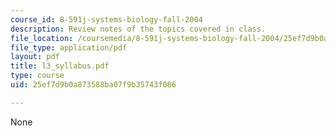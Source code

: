 ```yaml
---
course_id: 8-591j-systems-biology-fall-2004
description: Review notes of the topics covered in class.
file_location: /coursemedia/8-591j-systems-biology-fall-2004/25ef7d9b0a873588ba07f9b35743f086_l3_syllabus.pdf
file_type: application/pdf
layout: pdf
title: l3_syllabus.pdf
type: course
uid: 25ef7d9b0a873588ba07f9b35743f086

---
```

None